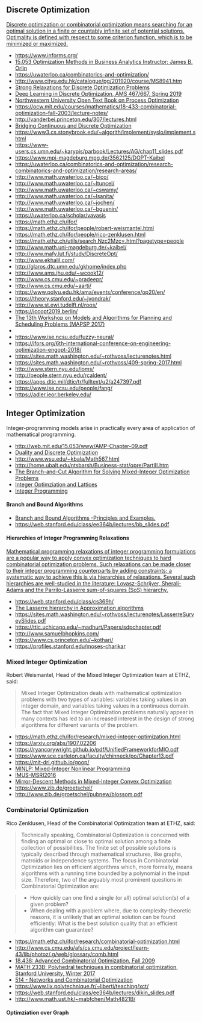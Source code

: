 ## Discrete Optimization

[Discrete optimization or combinatorial optimization means searching for an optimal solution in a finite or countably infinite set of potential solutions. Optimality is defined with respect to some criterion function, which is to be minimized or maximized.](http://www.mafy.lut.fi/study/DiscreteOpt/CH1.pdf)

- https://www.informs.org/
- [15.053 Optimization Methods in Business Analytics
Instructor: James B. Orlin](http://web.mit.edu/15.053/www/)
- https://uwaterloo.ca/combinatorics-and-optimization/
- http://www.cityu.edu.hk/catalogue/pg/201920/course/MS8941.htm
- [Strong Relaxations for Discrete Optimization Problems](https://www.epfl.ch/labs/disopt/teaching/page-127966-en-html/page-127969-en-html/)
- [Deep Learning in Discrete Optimization, AMS 467/667, Spring 2019](http://www.ams.jhu.edu/~wcook12/dl/index.html)
- [Northwestern University Open Text Book on Process Optimization](https://optimization.mccormick.northwestern.edu/index.php/Main_Page)
- https://ocw.mit.edu/courses/mathematics/18-433-combinatorial-optimization-fall-2003/lecture-notes/
- http://vanderbei.princeton.edu/307/lectures.html
- [Bridging Continuous and Discrete Optimization](https://simons.berkeley.edu/programs/optimization2017)
- https://www3.cs.stonybrook.edu/~algorith/implement/syslo/implement.shtml
- https://www-users.cs.umn.edu/~karypis/parbook/Lectures/AG/chap11_slides.pdf
- https://www.mpi-magdeburg.mpg.de/3562125/DOPT-Kaibel
- https://uwaterloo.ca/combinatorics-and-optimization/research-combinatorics-and-optimization/research-areas/
- http://www.math.uwaterloo.ca/~bico/
- http://www.math.uwaterloo.ca/~ltuncel/
- http://www.math.uwaterloo.ca/~cswamy/
- http://www.math.uwaterloo.ca/~lsanita/
- http://www.math.uwaterloo.ca/~jochen/
- http://www.math.uwaterloo.ca/~bguenin/
- https://uwaterloo.ca/scholar/vavasis
- https://math.ethz.ch/ifor/
- https://math.ethz.ch/ifor/people/robert-weismantel.html
- https://math.ethz.ch/ifor/people/rico-zenklusen.html
- https://math.ethz.ch/utils/search.Nzc2Mzc=.html?pagetype=people
- http://www.math.uni-magdeburg.de/~kaibel/
- http://www.mafy.lut.fi/study/DiscreteOpt/
- http://www.ekhalil.com/
- http://glaros.dtc.umn.edu/gkhome/index.php
- http://www.ams.jhu.edu/~wcook12/
- http://www.cs.cmu.edu/~pradeepr/
- http://www.cs.cmu.edu/~aarti/
- https://www.polyu.edu.hk/ama/events/conference/op20/en/
- https://theory.stanford.edu/~jvondrak/
- http://www.st.ewi.tudelft.nl/roos/
- https://iccopt2019.berlin/
- [The 13th Workshop on Models and Algorithms for Planning and Scheduling Problems (MAPSP 2017) ](http://www.mapsp2017.ma.tum.de/)
- [](http://people.cs.pitt.edu/~kirk/MAPSP/)
- https://www.ise.ncsu.edu/fuzzy-neural/
- https://ifors.org/6th-international-conference-on-engineering-optimization-engopt-2018/
- https://sites.math.washington.edu/~rothvoss/lecturenotes.html
- https://sites.math.washington.edu/~rothvoss/409-spring-2017.html
- http://www.stern.nyu.edu/ioms/
- http://people.stern.nyu.edu/rcaldent/
- https://apps.dtic.mil/dtic/tr/fulltext/u2/a247397.pdf
- https://www.ise.ncsu.edu/people/fang/
- https://adler.ieor.berkeley.edu/

## Integer Optimization

Integer-programming models arise in practically every area of application of mathematical programming.
- http://web.mit.edu/15.053/www/AMP-Chapter-09.pdf
- [Duality and Discrete Optimization](http://www.cs.cmu.edu/~pradeepr/convexopt/Lecture_Slides/Discrete_Optimization.pdf)
- http://www.wsu.edu/~kbala/Math567.html
- http://home.ubalt.edu/ntsbarsh/Business-stat/opre/PartIII.htm
- [The Branch-and-Cut Algorithm for Solving Mixed-Integer Optimization Problems](https://www.ima.umn.edu/2015-2016/ND8.1-12.16/25397)
- [Integer Optimziation and Lattices](https://sites.math.washington.edu/~rothvoss/583D-spring-2016/IntOpt-and-Lattices.pdf)
- [Integer Programming](https://www.lix.polytechnique.fr/~liberti/teaching/xct/integer_programming.pdf)

#### Branch and Bound Algorithms

- [Branch and Bound Algorithms -Principles and Examples.](https://imada.sdu.dk/~jbj/heuristikker/TSPtext.pdf)
- https://web.stanford.edu/class/ee364b/lectures/bb_slides.pdf

#### Hierarchies of Integer Programming Relaxations

[Mathematical programming relaxations of integer programming formulations are a popular way to apply convex optimization techniques to hard combinatorial optimization problems. Such relaxations can be made closer to their integer programming counterparts by adding constraints; a systematic way to achieve this is via hierarchies of relaxations. Several such hierarchies are well-studied in the literature: Lovasz-Schrijver, Sherali-Adams and the Parrilo-Lasserre sum-of-squares (SoS) hierarchy.](https://web.stanford.edu/class/cs369h/)
- https://web.stanford.edu/class/cs369h/
- [The Lasserre hierarchy in Approximation algorithms](https://sites.math.washington.edu/~rothvoss/lecturenotes/lasserresurvey.pdf)
- https://sites.math.washington.edu/~rothvoss/lecturenotes/LasserreSurveySlides.pdf
- https://ttic.uchicago.edu/~madhurt/Papers/sdpchapter.pdf
- http://www.samuelbhopkins.com/
- https://www.cs.princeton.edu/~kothari/
- https://profiles.stanford.edu/moses-charikar

### Mixed Integer Optimization

Robert Weismantel, Head of the Mixed Integer Optimization team at ETHZ, said:

> Mixed Integer Optimization deals with mathematical optimization problems with two types of variables: variables taking values in an integer domain, and variables taking values in a continuous domain. The fact that Mixed Integer Optimization problems naturally appear in many contexts has led to an increased interest in the design of strong algorithms for different variants of the problem.

- https://math.ethz.ch/ifor/research/mixed-integer-optimization.html
- https://arxiv.org/abs/1907.02206
- https://ryancorywright.github.io/pdf/UnifiedFrameworkforMIO.pdf
- https://www.sce.carleton.ca/faculty/chinneck/po/Chapter13.pdf
- https://mit-drl.github.io/goop/
- [MINLP: Mixed-Integer Nonlinear Programming](http://minlp.cheme.cmu.edu/)
- [IMUS-MSRI2016](https://www.imus.us.es/IMUS-MSRI2016/en/)
- [Mirror-Descent Methods in Mixed-Integer Convex Optimization](https://arxiv.org/abs/1209.0686)
- https://www.zib.de/groetschel/
- http://www.zib.de/groetschel/pubnew/blossom.pdf

### Combinatorial Optimization

Rico Zenklusen, Head of the Combinatorial Optimization team at ETHZ, said:
> Technically speaking, Combinatorial Optimization is concerned with finding an optimal or close to optimal solution among a finite collection of possibilities. The finite set of possible solutions is typically described through mathematical structures, like graphs, matroids or independence systems. The focus in Combinatorial Optimization lies on efficient algorithms which, more formally, means algorithms with a running time bounded by a polynomial in the input size. Therefore, two of the arguably most prominent questions in Combinatorial Optimization are:

> * How quickly can one find a single (or all) optimal solution(s) of a given problem?
> * When dealing with a problem where, due to complexity-​theoretic reasons, it is unlikely that an optimal solution can be found efficiently: What is the best solution quality that an efficient algorithm can guarantee?

- https://math.ethz.ch/ifor/research/combinatorial-optimization.html
- http://www.cs.cmu.edu/afs/cs.cmu.edu/project/learn-43/lib/photoz/.g/web/glossary/comb.html
- [18.438: Advanced Combinatorial Optimization, Fall 2009](http://math.mit.edu/~goemans/18438F09/18438.html)
- [MATH 233B: Polyhedral techniques in combinatorial optimization, Stanford University, Winter 2017](https://theory.stanford.edu/~jvondrak/MATH233B-2017/MATH233B.html)
- [514 - Networks and Combinatorial Optimization](https://sites.math.washington.edu/~rothvoss/514-winter-2018.html)
- https://www.lix.polytechnique.fr/~liberti/teaching/xct/
- https://web.stanford.edu/class/ee364b/lectures/dikin_slides.pdf
- http://www.math.ust.hk/~mabfchen/Math4821B/

#### Optimziation over Graph
